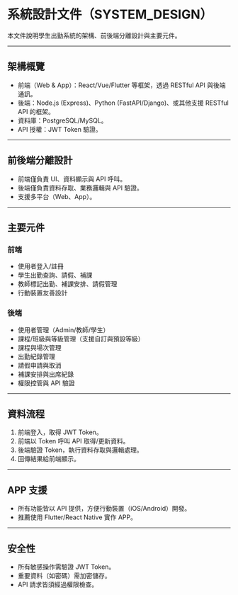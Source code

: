 # 系統設計文件（SYSTEM_DESIGN）

本文件說明學生出勤系統的架構、前後端分離設計與主要元件。

---

## 架構概覽

- 前端（Web & App）：React/Vue/Flutter 等框架，透過 RESTful API 與後端通訊。
- 後端：Node.js (Express)、Python (FastAPI/Django)、或其他支援 RESTful API 的框架。
- 資料庫：PostgreSQL/MySQL。
- API 授權：JWT Token 驗證。

---

## 前後端分離設計

- 前端僅負責 UI、資料顯示與 API 呼叫。
- 後端僅負責資料存取、業務邏輯與 API 驗證。
- 支援多平台（Web、App）。

---

## 主要元件

### 前端
- 使用者登入/註冊
- 學生出勤查詢、請假、補課
- 教師標記出勤、補課安排、請假管理
- 行動裝置友善設計

### 後端
- 使用者管理（Admin/教師/學生）
- 課程/班級與等級管理（支援自訂與預設等級）
- 課程與場次管理
- 出勤紀錄管理
- 請假申請與取消
- 補課安排與出席紀錄
- 權限控管與 API 驗證

---

## 資料流程

1. 前端登入，取得 JWT Token。
2. 前端以 Token 呼叫 API 取得/更新資料。
3. 後端驗證 Token，執行資料存取與邏輯處理。
4. 回傳結果給前端顯示。

---

## APP 支援

- 所有功能皆以 API 提供，方便行動裝置（iOS/Android）開發。
- 推薦使用 Flutter/React Native 實作 APP。

---

## 安全性

- 所有敏感操作需驗證 JWT Token。
- 重要資料（如密碼）需加密儲存。
- API 請求皆須經過權限檢查。
